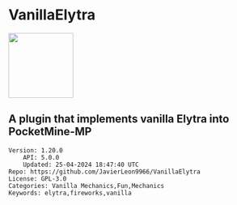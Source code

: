 # VanillaElytra
<img src="https://raw.githubusercontent.com/JavierLeon9966/VanillaElytra/321402d44d2761f55d36173e3fed2fd186df5e13/icon.png" width="128" height="128" />

## A plugin that implements vanilla Elytra into PocketMine-MP
```properties
Version: 1.20.0
    API: 5.0.0
    Updated: 25-04-2024 18:47:40 UTC
Repo: https://github.com/JavierLeon9966/VanillaElytra
License: GPL-3.0
Categories: Vanilla Mechanics,Fun,Mechanics
Keywords: elytra,fireworks,vanilla
```
